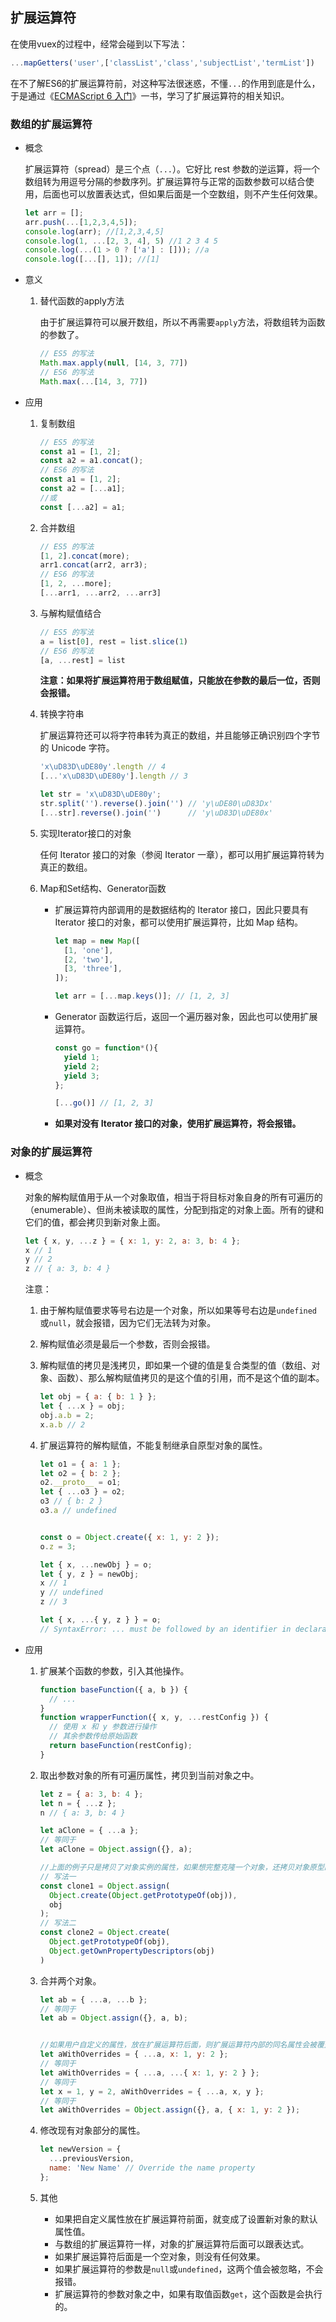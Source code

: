 ## 扩展运算符

在使用vuex的过程中，经常会碰到以下写法：

```javascript
...mapGetters('user',['classList','class','subjectList','termList'])
```

在不了解ES6的扩展运算符前，对这种写法很迷惑，不懂`...`的作用到底是什么，于是通过《[ECMAScript 6 入门](http://es6.ruanyifeng.com/#docs/array)》一书，学习了扩展运算符的相关知识。

### 数组的扩展运算符

- 概念

  扩展运算符（spread）是三个点（`...`）。它好比 rest 参数的逆运算，将一个数组转为用逗号分隔的参数序列。扩展运算符与正常的函数参数可以结合使用，后面也可以放置表达式，但如果后面是一个空数组，则不产生任何效果。

  ```javascript
  let arr = [];
  arr.push(...[1,2,3,4,5]);
  console.log(arr); //[1,2,3,4,5]
  console.log(1, ...[2, 3, 4], 5) //1 2 3 4 5
  console.log(...(1 > 0 ? ['a'] : [])); //a
  console.log([...[], 1]); //[1]
  ```

- 意义

  1. 替代函数的apply方法

     由于扩展运算符可以展开数组，所以不再需要`apply`方法，将数组转为函数的参数了。

     ```javascript
     // ES5 的写法
     Math.max.apply(null, [14, 3, 77])
     // ES6 的写法
     Math.max(...[14, 3, 77])
     ```

- 应用

  1. 复制数组

     ```javascript
     // ES5 的写法
     const a1 = [1, 2];
     const a2 = a1.concat();
     // ES6 的写法
     const a1 = [1, 2];
     const a2 = [...a1];
     //或
     const [...a2] = a1;
     ```

  2. 合并数组

     ```javascript
     // ES5 的写法
     [1, 2].concat(more);
     arr1.concat(arr2, arr3);
     // ES6 的写法
     [1, 2, ...more];
     [...arr1, ...arr2, ...arr3]
     ```

  3. 与解构赋值结合

     ```javascript
     // ES5 的写法
     a = list[0], rest = list.slice(1)
     // ES6 的写法
     [a, ...rest] = list
     ```

     **注意：如果将扩展运算符用于数组赋值，只能放在参数的最后一位，否则会报错。**

  4. 转换字符串

     扩展运算符还可以将字符串转为真正的数组，并且能够正确识别四个字节的 Unicode 字符。

     ```javascript
     'x\uD83D\uDE80y'.length // 4
     [...'x\uD83D\uDE80y'].length // 3
     
     let str = 'x\uD83D\uDE80y';
     str.split('').reverse().join('') // 'y\uDE80\uD83Dx'
     [...str].reverse().join('')      // 'y\uD83D\uDE80x'
     ```

  5. 实现Iterator接口的对象

     任何 Iterator 接口的对象（参阅 Iterator 一章），都可以用扩展运算符转为真正的数组。

  6. Map和Set结构、Generator函数

     - 扩展运算符内部调用的是数据结构的 Iterator 接口，因此只要具有 Iterator 接口的对象，都可以使用扩展运算符，比如 Map 结构。

       ```javascript
       let map = new Map([
         [1, 'one'],
         [2, 'two'],
         [3, 'three'],
       ]);
       
       let arr = [...map.keys()]; // [1, 2, 3]
       ```

     - Generator 函数运行后，返回一个遍历器对象，因此也可以使用扩展运算符。

       ```javascript
       const go = function*(){
         yield 1;
         yield 2;
         yield 3;
       };
       
       [...go()] // [1, 2, 3]
       ```

     - **如果对没有 Iterator 接口的对象，使用扩展运算符，将会报错。**

### 对象的扩展运算符

- 概念

  对象的解构赋值用于从一个对象取值，相当于将目标对象自身的所有可遍历的（enumerable）、但尚未被读取的属性，分配到指定的对象上面。所有的键和它们的值，都会拷贝到新对象上面。

  ```javascript
  let { x, y, ...z } = { x: 1, y: 2, a: 3, b: 4 };
  x // 1
  y // 2
  z // { a: 3, b: 4 }
  ```

  注意：

  1. 由于解构赋值要求等号右边是一个对象，所以如果等号右边是`undefined`或`null`，就会报错，因为它们无法转为对象。

  2. 解构赋值必须是最后一个参数，否则会报错。

  3. 解构赋值的拷贝是浅拷贝，即如果一个键的值是复合类型的值（数组、对象、函数）、那么解构赋值拷贝的是这个值的引用，而不是这个值的副本。

     ```javascript
     let obj = { a: { b: 1 } };
     let { ...x } = obj;
     obj.a.b = 2;
     x.a.b // 2
     ```

  4. 扩展运算符的解构赋值，不能复制继承自原型对象的属性。

     ```javascript
     let o1 = { a: 1 };
     let o2 = { b: 2 };
     o2.__proto__ = o1;
     let { ...o3 } = o2;
     o3 // { b: 2 }
     o3.a // undefined
     
     
     const o = Object.create({ x: 1, y: 2 });
     o.z = 3;
     
     let { x, ...newObj } = o;
     let { y, z } = newObj;
     x // 1
     y // undefined
     z // 3
     
     let { x, ...{ y, z } } = o;
     // SyntaxError: ... must be followed by an identifier in declaration contexts
     ```

- 应用

  1. 扩展某个函数的参数，引入其他操作。

     ```javascript
     function baseFunction({ a, b }) {
       // ...
     }
     function wrapperFunction({ x, y, ...restConfig }) {
       // 使用 x 和 y 参数进行操作
       // 其余参数传给原始函数
       return baseFunction(restConfig);
     }
     ```

  2. 取出参数对象的所有可遍历属性，拷贝到当前对象之中。

     ```javascript
     let z = { a: 3, b: 4 };
     let n = { ...z };
     n // { a: 3, b: 4 }
     
     let aClone = { ...a };
     // 等同于
     let aClone = Object.assign({}, a);
     
     //上面的例子只是拷贝了对象实例的属性，如果想完整克隆一个对象，还拷贝对象原型的属性，可以采用下面的写法。
     // 写法一
     const clone1 = Object.assign(
       Object.create(Object.getPrototypeOf(obj)),
       obj
     );
     // 写法二
     const clone2 = Object.create(
       Object.getPrototypeOf(obj),
       Object.getOwnPropertyDescriptors(obj)
     )
     ```

  3. 合并两个对象。

     ```javascript
     let ab = { ...a, ...b };
     // 等同于
     let ab = Object.assign({}, a, b);
     
     
     //如果用户自定义的属性，放在扩展运算符后面，则扩展运算符内部的同名属性会被覆盖掉。
     let aWithOverrides = { ...a, x: 1, y: 2 };
     // 等同于
     let aWithOverrides = { ...a, ...{ x: 1, y: 2 } };
     // 等同于
     let x = 1, y = 2, aWithOverrides = { ...a, x, y };
     // 等同于
     let aWithOverrides = Object.assign({}, a, { x: 1, y: 2 });
     ```

  4. 修改现有对象部分的属性。

     ```javascript
     let newVersion = {
       ...previousVersion,
       name: 'New Name' // Override the name property
     };
     ```

  5. 其他

     - 如果把自定义属性放在扩展运算符前面，就变成了设置新对象的默认属性值。
     - 与数组的扩展运算符一样，对象的扩展运算符后面可以跟表达式。
     - 如果扩展运算符后面是一个空对象，则没有任何效果。
     - 如果扩展运算符的参数是`null`或`undefined`，这两个值会被忽略，不会报错。
     - 扩展运算符的参数对象之中，如果有取值函数`get`，这个函数是会执行的。
